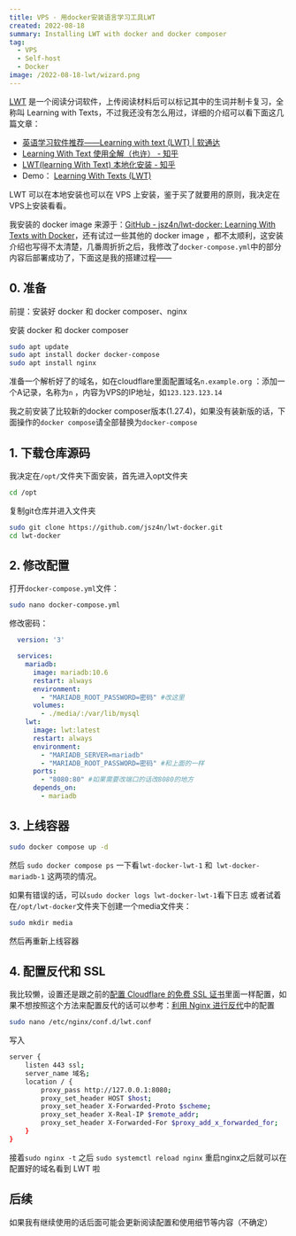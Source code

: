 ```yaml
---
title: VPS · 用docker安装语言学习工具LWT
created: 2022-08-18
summary: Installing LWT with docker and docker composer 
tag:
  - VPS
  - Self-host
  - Docker
image: /2022-08-18-lwt/wizard.png
---
```


[LWT](https://learning-with-texts.sourceforge.io/) 是一个阅读分词软件，上传阅读材料后可以标记其中的生词并制卡复习，全称叫 Learning with Texts，不过我还没有怎么用过，详细的介绍可以看下面这几篇文章：
- [英语学习软件推荐——Learning with text (LWT) | 软通达](https://cyddgh.github.io/post/20220311154810/)
- [Learning With Text 使用全解（也许） - 知乎](https://zhuanlan.zhihu.com/p/463832139)
- [LWT(learning With Text) 本地化安装 - 知乎](https://zhuanlan.zhihu.com/p/473056398)
- Demo： [Learning With Texts (LWT)](https://learning-with-texts.sourceforge.io/testdb/index.php)

LWT 可以在本地安装也可以在 VPS 上安装，鉴于买了就要用的原则，我决定在VPS上安装看看。

我安装的 docker image 来源于：[GitHub - jsz4n/lwt-docker: Learning With Texts with Docker](https://github.com/jsz4n/lwt-docker)，还有试过一些其他的 docker image ，都不太顺利，这安装介绍也写得不太清楚，几番周折折之后，我修改了`docker-compose.yml`中的部分内容后部署成功了，下面这是我的搭建过程——

## 0. 准备
前提：安装好 docker 和 docker composer、nginx

安装 docker 和 docker composer
```bash
sudo apt update
sudo apt install docker docker-compose
sudo apt install nginx
```

准备一个解析好了的域名，如在cloudflare里面配置域名`n.example.org` ：添加一个A记录，名称为`n` ，内容为VPS的IP地址，如`123.123.123.14`

我之前安装了比较新的docker composer版本(1.27.4)，如果没有装新版的话，下面操作的`docker compose`请全部替换为`docker-compose`

## 1. 下载仓库源码
我决定在`/opt/`文件夹下面安装，首先进入opt文件夹
```bash
cd /opt
```
复制git仓库并进入文件夹
```bash
sudo git clone https://github.com/jsz4n/lwt-docker.git 
cd lwt-docker
```

## 2. 修改配置

打开`docker-compose.yml`文件：
```bash
sudo nano docker-compose.yml	
```
修改密码：
```yaml title="docker-compose.yml" {7,15}
  version: '3'

  services:
    mariadb:
      image: mariadb:10.6
      restart: always
      environment:
        - "MARIADB_ROOT_PASSWORD=密码" #改这里
      volumes:
        - ./media/:/var/lib/mysql
    lwt:
      image: lwt:latest
      restart: always
      environment:
        - "MARIADB_SERVER=mariadb"
        - "MARIADB_ROOT_PASSWORD=密码" #和上面的一样
      ports:
        - "8080:80" #如果需要改端口的话改8080的地方
      depends_on:
        - mariadb
```

## 3. 上线容器
```bash
sudo docker compose up -d
```
然后 `sudo docker compose ps`  一下看`lwt-docker-lwt-1` 和` lwt-docker-mariadb-1` 这两项的情况。

如果有错误的话，可以`sudo docker logs lwt-docker-lwt-1`看下日志
或者试着在`/opt/lwt-docker`文件夹下创建一个media文件夹：

```bash
sudo mkdir media
```
然后再重新上线容器

## 4. 配置反代和 SSL
我比较懒，设置还是跟之前的[配置 Cloudflare 的免费 SSL 证书](2022-06-12-cloudflare)里面一样配置，如果不想按照这个方法来配置反代的话可以参考：[利用 Nginx 进行反代](https://mantyke.icu/posts/2021/rsshub-miniflux/#%E5%88%A9%E7%94%A8nginx%E8%BF%9B%E8%A1%8C%E5%8F%8D%E4%BB%A3)中的配置

```bash
sudo nano /etc/nginx/conf.d/lwt.conf
```
写入
```bash title="/etc/nginx/conf.d/lwt.conf" {2,4}
server {
	listen 443 ssl;
	server_name 域名;
	location / {
		proxy_pass http://127.0.0.1:8080;
		proxy_set_header HOST $host;
		proxy_set_header X-Forwarded-Proto $scheme;
		proxy_set_header X-Real-IP $remote_addr;
		proxy_set_header X-Forwarded-For $proxy_add_x_forwarded_for;
	}
}
```
接着`sudo nginx -t` 之后 `sudo systemctl reload nginx` 重启nginx之后就可以在配置好的域名看到 LWT 啦

## 后续
如果我有继续使用的话后面可能会更新阅读配置和使用细节等内容（不确定）